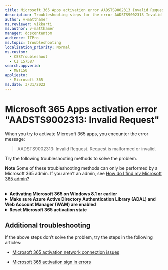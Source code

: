 ```yaml
---
title: Microsoft 365 Apps activation error AADSTS9002313 Invalid Request
description: Troubleshooting steps for the error AADSTS9002313 Invalid Request. Request is malformed or invalid.
author: v-matthamer
ms.reviewer: vikkarti
ms.author: v-matthamer
manager: dcscontentpm
audience: ITPro
ms.topic: troubleshooting
localization_priority: Normal
ms.custom: 
  - CSSTroubleshoot
  - CI 157587
search.appverid: 
  - MET150
appliesto: 
  - Microsoft 365
ms.date: 3/31/2022
---
```


# Microsoft 365 Apps activation error "AADSTS9002313: Invalid Request"

When you try to activate Microsoft 365 apps, you encounter the error message:

> AADSTS9002313: Invalid Request. Request is malformed or invalid.

Try the following troubleshooting methods to solve the problem.

**Note** Some of these troubleshooting methods can only be performed by a Microsoft 365 admin. If you aren’t an admin, see [How do I find my Microsoft 365 admin?](https://support.microsoft.com/office/how-do-i-find-my-microsoft-365-admin-59b8e361-dbb6-407f-8ac3-a30889e7b99b)
<br/><br/>
<details>
<summary><b>Activating Microsoft 365 on Windows 8.1 or earlier</b></summary>

To activate Microsoft 365 Apps, TLS 1.2 must be enabled on the operating system. Some older operating systems, such as Windows 7 SP1, Windows Server 2008 R2, and Windows Server 2012, require an update to enable TLS 1.2 by default.

**Important** Running Microsoft 365 Apps on these older operating systems isn't supported. For more information, see [End of support resources for Office](/deployoffice/endofsupport/resources).

1.	If you are running Windows 7 or Windows Server 2008, make sure that [Service Pack 1]( https://support.microsoft.com/topic/information-about-service-pack-1-for-windows-7-and-for-windows-server-2008-r2-df044624-55b8-3a97-de80-5d99cb689063) is installed.
1.	Enable TLS 1.2 as the default protocol by using [this easy fix]( https://download.microsoft.com/download/0/6/5/0658B1A7-6D2E-474F-BC2C-D69E5B9E9A68/MicrosoftEasyFix51044.msi), and then restart the device.
1.	From Start, select **Control Panel** > **Internet options** > **Advanced settings**.
1.	If **TLS 1.2** isn’t checked, check it, then select **Apply** and **OK**.
1.	Restart the device, and then try activating Microsoft 365 again.
<br/><br/>
</details>

<details>
<summary><b>Make sure Azure Active Directory Authentication Library (ADAL) and Web Account Manager (WAM) are enabled</b></summary>

For more information, see [Disabling ADAL or WAM not recommended for fixing Office sign-in or activation issues](/office365/troubleshoot/administration/disabling-adal-wam-not-recommended).
<br/><br/>
</details>

<details>
<summary><b>Reset Microsoft 365 activation state</b></summary>

Run the [Microsoft Support and Recovery Assistant (SaRA) to reset the Microsoft 365 activation state](https://aka.ms/SaRA-OfficeActivation-Reset).

For manual steps or more information, see [Reset Microsoft 365 Apps for enterprise activation state](/office/troubleshoot/activation/reset-office-365-proplus-activation-state).
<br/><br/>
</details>

## Additional troubleshooting

If the above steps don’t solve the problem, try the steps in the following articles:

- [Microsoft 365 activation network connection issues](./network-connection-issues.md)

- [Microsoft 365 activation sign in errors](./sign-in-issues.md)
